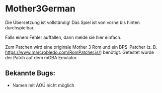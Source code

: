 # Mother3German
Die Übersetzung ist vollständig! Das Spiel ist von vorne bis hinten durchspielbar.

Falls einem Fehler auffallen, dann melde sie hier einfach.

Zum Patchen wird eine originale Mother 3 Rom und ein BPS-Patcher (z. B. https://www.marcrobledo.com/RomPatcher.js/) benötigt.
Getestet wurde der Patch auf dem mGBA Emulator.

## Bekannte Bugs:
- Namen mit ÄÖÜ nicht möglich
